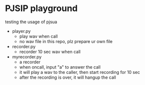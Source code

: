 # PJSIP playground
testing the usage of pjsua
- player.py
    - play wav when call
    - no wav file in this repo, plz prepare ur own file
- recorder.py
    - recorder 10 sec wav when call
- myrecorder.py
    - a recorder
    - when oncall, input "a" to answer the call
    - it will play a wav to the caller, then start recording for 10 sec
    - after the recording is over, it will hangup the call
